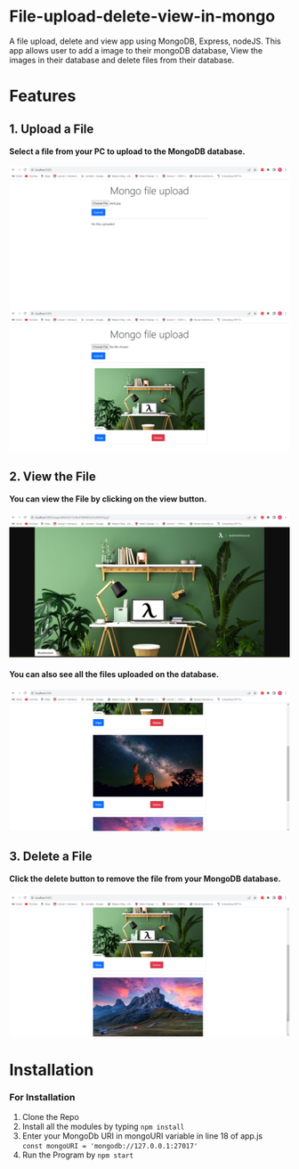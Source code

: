 # File-upload-delete-view-in-mongo
A file upload, delete and view app using MongoDB, Express, nodeJS.
This app allows user to add a image to their mongoDB database, View the images in their database and delete files from their database.  
# Features 
## 1. Upload a File
#### Select a file from your PC to upload to the MongoDB database.
![Upload](https://github.com/naziya-19/image-upload-delete-view-in-mongo/blob/main/screenshots/image1.png "Select a File")
![Upload](https://github.com/naziya-19/image-upload-delete-view-in-mongo/blob/main/screenshots/image2.png "Select a File")

## 2. View the File
#### You can view the File by clicking on the view button.
![Upload](https://github.com/naziya-19/image-upload-delete-view-in-mongo/blob/main/screenshots/image3.png "Select a File")

#### You can also see all the files uploaded on the database.
![Upload](https://github.com/naziya-19/image-upload-delete-view-in-mongo/blob/main/screenshots/image4.png "Select a File")

## 3. Delete a File
#### Click the delete button to remove the file from your MongoDB database.
![Upload](https://github.com/naziya-19/image-upload-delete-view-in-mongo/blob/main/screenshots/image5.png "Select a File")


# Installation 
### For Installation 
1. Clone the Repo
2. Install all the modules by typing 
```npm install```
3. Enter your MongoDb URI in mongoURI variable in line 18 of app.js <br>
```const mongoURI = 'mongodb://127.0.0.1:27017'```
4. Run the Program by
```npm start```
